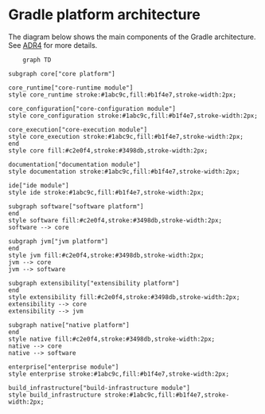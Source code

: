<!-- 
  -- Note: this file contains a generated diagram. Use `./gradlew :architectureDoc` to generate 
  -->

# Gradle platform architecture

The diagram below shows the main components of the Gradle architecture. See [ADR4](standards/0004-use-a-platform-architecture.md) for more details.

<!-- This diagram is generated. Use `./gradlew :architectureDoc` to update it -->
```mermaid
    graph TD

subgraph core["core platform"]

core_runtime["core-runtime module"]
style core_runtime stroke:#1abc9c,fill:#b1f4e7,stroke-width:2px;

core_configuration["core-configuration module"]
style core_configuration stroke:#1abc9c,fill:#b1f4e7,stroke-width:2px;

core_execution["core-execution module"]
style core_execution stroke:#1abc9c,fill:#b1f4e7,stroke-width:2px;
end
style core fill:#c2e0f4,stroke:#3498db,stroke-width:2px;

documentation["documentation module"]
style documentation stroke:#1abc9c,fill:#b1f4e7,stroke-width:2px;

ide["ide module"]
style ide stroke:#1abc9c,fill:#b1f4e7,stroke-width:2px;

subgraph software["software platform"]
end
style software fill:#c2e0f4,stroke:#3498db,stroke-width:2px;
software --> core

subgraph jvm["jvm platform"]
end
style jvm fill:#c2e0f4,stroke:#3498db,stroke-width:2px;
jvm --> core
jvm --> software

subgraph extensibility["extensibility platform"]
end
style extensibility fill:#c2e0f4,stroke:#3498db,stroke-width:2px;
extensibility --> core
extensibility --> jvm

subgraph native["native platform"]
end
style native fill:#c2e0f4,stroke:#3498db,stroke-width:2px;
native --> core
native --> software

enterprise["enterprise module"]
style enterprise stroke:#1abc9c,fill:#b1f4e7,stroke-width:2px;

build_infrastructure["build-infrastructure module"]
style build_infrastructure stroke:#1abc9c,fill:#b1f4e7,stroke-width:2px;
```
